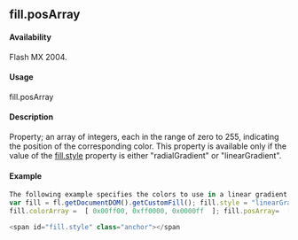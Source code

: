 ## fill.posArray

#### Availability

Flash MX 2004.

#### Usage

fill.posArray

#### Description

Property; an array of integers, each in the range of zero to 255, indicating the position of the corresponding color. This property is available only if the value of the [fill.style](../Fill_object/fill9.md) property is either "radialGradient" or "linearGradient".

#### Example

```javascript
The following example specifies the colors to use in a linear gradient for the current selection:
var fill = fl.getDocumentDOM().getCustomFill(); fill.style = "linearGradient";
fill.colorArray =  [ 0x00ff00, 0xff0000, 0x0000ff  ]; fill.posArray=  [0,100, 200]; fl.getDocumentDOM().setCustomFill( fill );

<span id="fill.style" class="anchor"></span
```